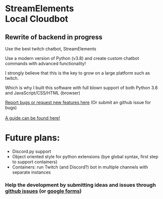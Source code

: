 <h1>StreamElements<br>Local Cloudbot</h1>
<h2>Rewrite of backend in progress</h2>
<p>Use the best twitch chatbot, StreamElements</p>
<p>Use a modern version of Python (v3.8) and create custom chatbot commands with advanced functionality!</p>
<p>I strongly believe that this is the key to grow on a large platform such as twitch.</p>
<p>Which is why I built this software with full blown support of both Python 3.8 and JavaScript/CSS/HTML (browser)</p>
<a href="https://docs.google.com/forms/d/e/1FAIpQLSel31nfkr8DGn4FCKxDJq4LMhD8kdtH9XyxsB4rz5YfzU91fQ/viewform?usp=sf_link">Report bugs or request new features here</a> (Or submit an github issue for bugs)
<br><br>
<a href="https://github.com/Yazaar/StreamElements-Local-Cloudbot/wiki">A guide can be found here!</a>

<h1>Future plans:</h1>
<ul>
  <li>Discord.py support</li>
  <li>Object oriented style for python extensions (bye global syntax, first step to support containers)</li>
  <li>Containers: run Twitch (and Discord?) bot in multiple channels with separate instances</li>
</ul>
<h3>Help the development by submitting ideas and issues through <a href="https://github.com/Yazaar/StreamElements-Local-Cloudbot/issues">github issues</a> (or <a href="https://docs.google.com/forms/d/e/1FAIpQLSel31nfkr8DGn4FCKxDJq4LMhD8kdtH9XyxsB4rz5YfzU91fQ/viewform?usp=sf_link">google forms</a>)</h3>
